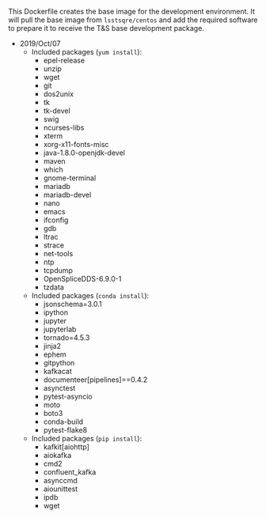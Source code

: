 
This Dockerfile creates the base image for the development environment. It
will pull the base image from `lsstsqre/centos` and add the required software
to prepare it to receive the T&S base development package.

- 2019/Oct/07
    - Included packages (`yum install`):
        - epel-release
        - unzip
        - wget
        - git
        - dos2unix
        - tk
        - tk-devel
        - swig
        - ncurses-libs
        - xterm
        - xorg-x11-fonts-misc
        - java-1.8.0-openjdk-devel
        - maven
        - which
        - gnome-terminal
        - mariadb
        - mariadb-devel
        - nano
        - emacs
        - ifconfig
        - gdb
        - ltrac
        - strace
        - net-tools
        - ntp
        - tcpdump
        - OpenSpliceDDS-6.9.0-1
        - tzdata
    - Included packages (`conda install`):
        - jsonschema=3.0.1
        - ipython
        - jupyter
        - jupyterlab
        - tornado=4.5.3
        - jinja2
        - ephem
        - gitpython
        - kafkacat
        - documenteer[pipelines]==0.4.2
        - asynctest
        - pytest-asyncio
        - moto
        - boto3
        - conda-build
        - pytest-flake8
    - Included packages (`pip install`):
        - kafkit[aiohttp]
        - aiokafka
        - cmd2
        - confluent_kafka
        - asynccmd
        - aiounittest
        - ipdb
        - wget
